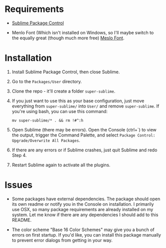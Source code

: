 Requirements
============

-   [Sublime Package Control](http://wbond.net/sublime_packages/package_control)

-   Menlo Font (Which isn't installed on Windows, so I'll maybe switch to the
    equally great (though much more free) [Meslo Font](https://github.com/andreberg/Meslo-Font).

Installation
============

1.  Install Sublime Package Control, then close Sublime.

1.  Go to the `Packages/User` directory.

2.  Clone the repo - it'll create a folder `super-sublime`.

3.  If you just want to use this as your base configuration, just move
    everything from `super-sublime/` into `User/` and remove `super-sublime`.
    If you're using bash, you can use this command:

    `mv super-sublime/* . && rm !#^:h`

4.  Open Sublime (there may be errors). Open the Console (ctrl+\`) to view the
    output, trigger the Command Palette, and select
    `Package Control: Upgrade/Overwrite All Packages`.

5.  If there are any errors or if Sublime crashes, just quit Sublime and redo
    Step 4.

6.  Restart Sublime again to activate all the plugins.

Issues
======

-   Some packages have external dependencies. The package should open its own
    readme or notify you in the Console on installation. I primarily use OSX, so
    many package requirements are already installed on my system. Let me know if
    there are any dependencies I should add to this README.

-   The color scheme "Base 16 Color Schemes" may give you a bunch of errors on
    first startup. If you'd like, you can install this package manually to
    prevent error dialogs from getting in your way.